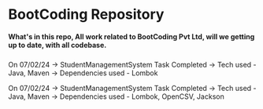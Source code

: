 <h1 align="left">BootCoding Repository</h1>

<h4 align="left">
  What's in this repo, All work related to BootCoding Pvt Ltd, will we getting up to date, with all codebase.
</h4>
  
###

<p align="left">
  On 07/02/24 -> StudentManagementSystem Task Completed -> Tech used - Java, Maven -> Dependencies used - Lombok
</p>

<p align-"left">
  On 07/02/24 -> StudentManagementSystem Task Completed -> Tech used - Java, Maven -> Dependencies used - Lombok, OpenCSV, Jackson
</p>
  
